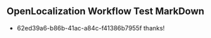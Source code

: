 ## OpenLocalization Workflow Test MarkDown
* 62ed39a6-b86b-41ac-a84c-f41386b7955f thanks!

<!--HONumber=Aug16_HO1-->



